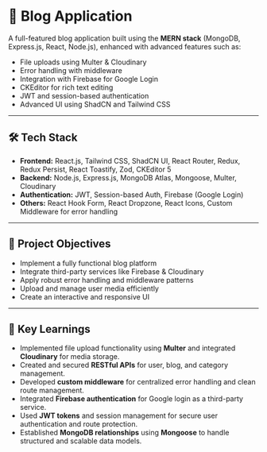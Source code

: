 # 📝 Blog Application

A full-featured blog application built using the **MERN stack** (MongoDB, Express.js, React, Node.js), enhanced with advanced features such as:

- File uploads using Multer & Cloudinary  
- Error handling with middleware  
- Integration with Firebase for Google Login  
- CKEditor for rich text editing  
- JWT and session-based authentication  
- Advanced UI using ShadCN and Tailwind CSS  


---

## 🛠️ Tech Stack

- **Frontend:** React.js, Tailwind CSS, ShadCN UI, React Router, Redux, Redux Persist, React Toastify, Zod, CKEditor 5
- **Backend:** Node.js, Express.js, MongoDB Atlas, Mongoose, Multer, Cloudinary
- **Authentication:** JWT, Session-based Auth, Firebase (Google Login)
- **Others:** React Hook Form, React Dropzone, React Icons, Custom Middleware for error handling


---

## 🎯 Project Objectives

- Implement a fully functional blog platform
- Integrate third-party services like Firebase & Cloudinary
- Apply robust error handling and middleware patterns
- Upload and manage user media efficiently
- Create an interactive and responsive UI

---

## 🔑 Key Learnings

- Implemented file upload functionality using **Multer** and integrated **Cloudinary** for media storage.
- Created and secured **RESTful APIs** for user, blog, and category management.
- Developed **custom middleware** for centralized error handling and clean route management.
- Integrated **Firebase authentication** for Google login as a third-party service.
- Used **JWT tokens** and session management for secure user authentication and route protection.
- Established **MongoDB relationships** using **Mongoose** to handle structured and scalable data models.
